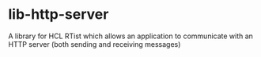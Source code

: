 # lib-http-server
A library for HCL RTist which allows an application to communicate with an HTTP server (both sending and receiving messages)
